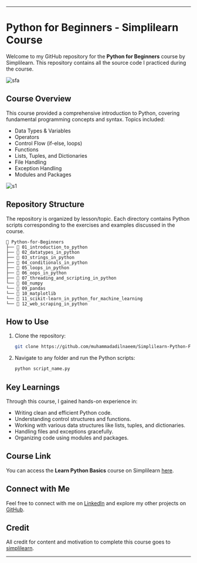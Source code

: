 

---

# Python for Beginners - Simplilearn Course

Welcome to my GitHub repository for the **Python for Beginners** course by Simplilearn. This repository contains all the source code I practiced during the course.

![sfa](https://github.com/user-attachments/assets/7d7fe54f-ebc8-4d34-a910-4d6b68ab7562)


## Course Overview

This course provided a comprehensive introduction to Python, covering fundamental programming concepts and syntax. Topics included:

- Data Types & Variables
- Operators
- Control Flow (if-else, loops)
- Functions
- Lists, Tuples, and Dictionaries
- File Handling
- Exception Handling
- Modules and Packages


![s1](https://github.com/user-attachments/assets/00d2884f-71dc-4990-b3ef-932a905eb039)


## Repository Structure

The repository is organized by lesson/topic. Each directory contains Python scripts corresponding to the exercises and examples discussed in the course.

```
📂 Python-for-Beginners
├── 📁 01_introduction_to_python
├── 📁 02_datatypes_in_python
├── 📁 03_strings_in_python
├── 📁 04_conditionals_in_python
├── 📁 05_loops_in_python
├── 📁 06_oops_in_python
├── 📁 07_threading_and_scripting_in_python
└── 📁 08_numpy
└── 📁 09_pandas
└── 📁 10_matplotlib
└── 📁 11_scikit-learn_in_python_for_machine_learning
└── 📁 12_web_scraping_in_python
```

## How to Use

1. Clone the repository:

    ```bash
    git clone https://github.com/muhammadadilnaeem/Simplilearn-Python-For-Beginners.git
    ```

2. Navigate to any folder and run the Python scripts:

    ```bash
    python script_name.py
    ```

## Key Learnings

Through this course, I gained hands-on experience in:

- Writing clean and efficient Python code.
- Understanding control structures and functions.
- Working with various data structures like lists, tuples, and dictionaries.
- Handling files and exceptions gracefully.
- Organizing code using modules and packages.

## Course Link

You can access the **Learn Python Basics** course on Simplilearn [here](https://www.simplilearn.com/learn-python-basics-free-course-skillup?tag=Python-for-Beginners).

## Connect with Me

Feel free to connect with me on [LinkedIn](https://www.linkedin.com/in/muhammad-adil-naeem-26878b2b9/) and explore my other projects on [GitHub](https://github.com/muhammadadilnaeem).

## Credit
All credit for content and motivation to complete this course goes to [simplilearn](
https://simpli-web.app.link/e/D3Lvi2dJmNb).

---

